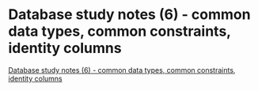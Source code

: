 # Database study notes (6) - common data types, common constraints, identity columns
[Database study notes (6) - common data types, common constraints, identity columns](https://aiwithcloud.com/2022/09/19/database_study_notes_6___common_data_types_common_constraints_identity_columns/)